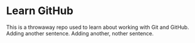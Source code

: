# Learn GitHub

This is a throwaway repo used to learn about working with Git and GitHub.
Adding another sentence. 
Adding another, nother sentence.
